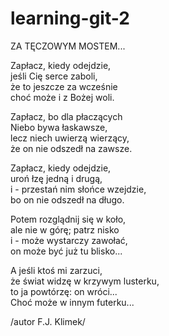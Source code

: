 # learning-git-2
<!DOCTYPE html>
<html lang="en">
    <head>
        <meta charset="UTF-8">
        <title>learning-git-2</title>
        <link rel="stylesheet" type="text/css" href="style.css">
    </head>
    <body>
        <div class="header">
            ZA TĘCZOWYM MOSTEM...
         </div>
         <div class="letter">
            <p>Zapłacz, kiedy odejdzie,<br>
                jeśli Cię serce zaboli,<br>
                że to jeszcze za wcześnie<br>
                choć może i z Bożej woli.<br></p>
            <p>Zapłacz, bo dla płaczących<br>
                Niebo bywa łaskawsze,<br>
                lecz niech uwierzą wierzący,<br>
                że on nie odszedł na zawsze.<br></p>
            <p>Zapłacz, kiedy odejdzie,<br>
                uroń łzę jedną i drugą,<br>
                i - przestań nim słońce wzejdzie,<br>
                bo on nie odszedł na długo.</a>
            <p>Potem rozglądnij się w koło,<br>
                ale nie w górę; patrz nisko<br>
                i - może wystarczy zawołać,<br>
                on może być już tu blisko...<br></p>
            <p>A jeśli ktoś mi zarzuci,<br>
                że świat widzę w krzywym lusterku,<br>
                to ja powtórzę: on wróci...<br>
                Choć może w innym futerku...<br><a/p>
         </div>
         <div class="footer">
            /autor F.J. Klimek/
        </div>
    </body>
</html>
